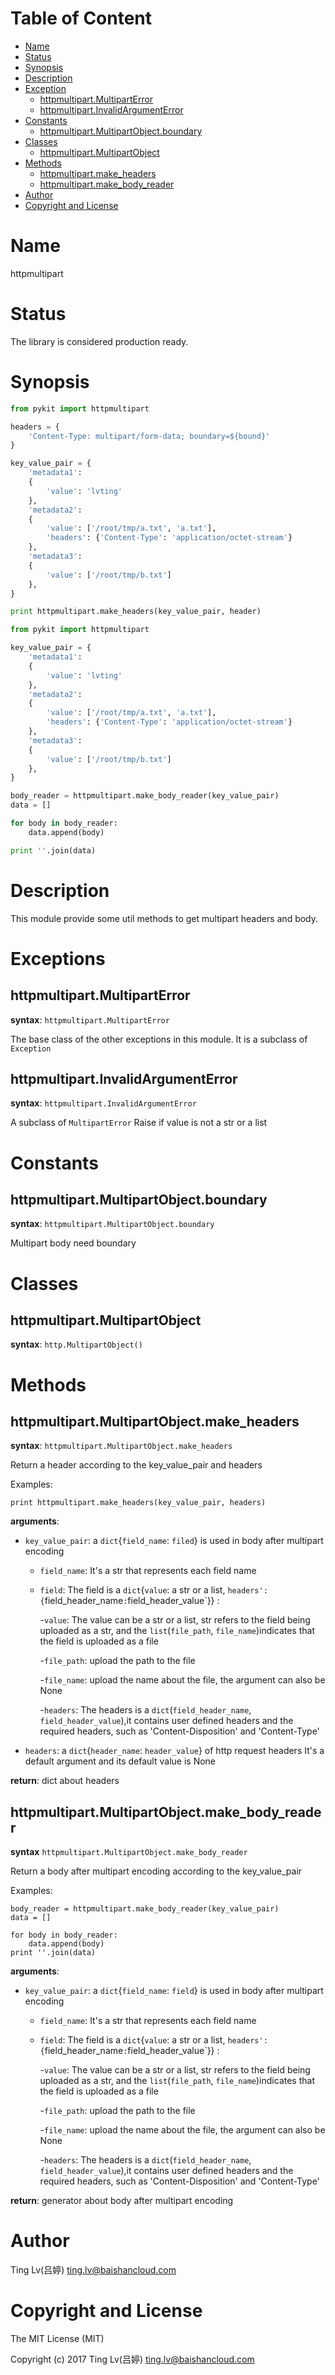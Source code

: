 <!-- START doctoc generated TOC please keep comment here to allow auto update -->
<!-- DON'T EDIT THIS SECTION, INSTEAD RE-RUN doctoc TO UPDATE -->
#   Table of Content

- [Name](#name)
- [Status](#status)
- [Synopsis](#synopsis)
- [Description](#description)
- [Exception](#exception)
  - [httpmultipart.MultipartError](#httpmultipartmultiparterror)
  - [httpmultipart.InvalidArgumentError](#httpmultipartinvalidArgumenterror)
- [Constants](#constants)
  - [httpmultipart.MultipartObject.boundary](#httpmultipartmultipartobjectboundary)
- [Classes](#classes)
  - [httpmultipart.MultipartObject](httpmultipartmultipartobject)
- [Methods](#methods)
  - [httpmultipart.make_headers](#httpmultipartmake_headers)
  - [httpmultipart.make_body_reader](#httpmultipartmake_body_reader)
- [Author](#author)
- [Copyright and License](#copyright-and-license)

<!-- END doctoc generated TOC please keep comment here to allow auto update -->

#   Name

httpmultipart

#   Status

The library is considered production ready.

#   Synopsis

```python
from pykit import httpmultipart

headers = {
    'Content-Type: multipart/form-data; boundary=${bound}'
}

key_value_pair = {
    'metadata1':
    {
        'value': 'lvting'
    },
    'metadata2':
    {
        'value': ['/root/tmp/a.txt', 'a.txt'],
        'headers': {'Content-Type': 'application/octet-stream'}
    },
    'metadata3':
    {
        'value': ['/root/tmp/b.txt']
    },
}

print httpmultipart.make_headers(key_value_pair, header)
```

```python
from pykit import httpmultipart

key_value_pair = {
    'metadata1':
    {
        'value': 'lvting'
    },
    'metadata2':
    {
        'value': ['/root/tmp/a.txt', 'a.txt'],
        'headers': {'Content-Type': 'application/octet-stream'}
    },
    'metadata3':
    {
        'value': ['/root/tmp/b.txt']
    },
}

body_reader = httpmultipart.make_body_reader(key_value_pair)
data = []

for body in body_reader:
    data.append(body)

print ''.join(data)
```

#   Description

This module provide some util methods to get multipart headers and body.

#   Exceptions

##  httpmultipart.MultipartError

**syntax**:
`httpmultipart.MultipartError`

The base class of the other exceptions in this module.
It is a subclass of `Exception`

##  httpmultipart.InvalidArgumentError

**syntax**:
`httpmultipart.InvalidArgumentError`

A subclass of `MultipartError`
Raise if value is not a str or a list

#   Constants

##  httpmultipart.MultipartObject.boundary

**syntax**:
`httpmultipart.MultipartObject.boundary`

Multipart body need boundary

#   Classes

##  httpmultipart.MultipartObject

**syntax**:
`http.MultipartObject()`

#   Methods

##  httpmultipart.MultipartObject.make_headers

**syntax**:
`httpmultipart.MultipartObject.make_headers`

Return a header according to the key_value_pair and headers

Examples:
```
print httpmultipart.make_headers(key_value_pair, headers)
```
**arguments**:

-  `key_value_pair`:
   a `dict`{`field_name`: `filed`} is used in body after multipart encoding

   - `field_name`:
   It's a str that represents each field name

   - `field`:
   The field is a `dict`{`value`: a str or a list, `headers':
   {`field_header_name`:`field_header_value`}} :

     -`value`:
     The value can be a str or a list, str refers to the field being uploaded
     as a str, and the `list`(`file_path`, `file_name`)indicates that the field
     is uploaded as a file

       -`file_path`:
       upload the path to the file

       -`file_name`:
       upload the name about the file, the argument can also be None

     -`headers`:
     The headers is a `dict`(`field_header_name`, `field_header_value`),it
     contains user defined headers and the required headers, such as
     'Content-Disposition' and 'Content-Type'

-  `headers`:
   a `dict`{`header_name`: `header_value`} of http request headers
   It's a default argument and its default value is None

**return**:
dict about headers

##  httpmultipart.MultipartObject.make_body_reader

**syntax**
`httpmultipart.MultipartObject.make_body_reader`

Return a body after multipart encoding according to the key_value_pair

Examples:
```
body_reader = httpmultipart.make_body_reader(key_value_pair)
data = []

for body in body_reader:
    data.append(body)
print ''.join(data)
```
**arguments**:

-  `key_value_pair`:
   a `dict`{`field_name`: `field`} is used in body after multipart encoding

   - `field_name`:
   It's a str that represents each field name

   - `field`:
   The field is a `dict`{`value`: a str or a list, `headers':
   {`field_header_name`:`field_header_value`}} :

     -`value`:
     The value can be a str or a list, str refers to the field being uploaded
     as a str, and the `list`(`file_path`, `file_name`)indicates that the field
     is uploaded as a file

       -`file_path`:
       upload the path to the file

       -`file_name`:
       upload the name about the file, the argument can also be None

     -`headers`:
     The headers is a `dict`(`field_header_name`, `field_header_value`),it
     contains user defined headers and the required headers, such as
     'Content-Disposition' and 'Content-Type'

**return**:
generator about body after multipart encoding

#   Author

Ting Lv(吕婷) <ting.lv@baishancloud.com>

#   Copyright and License

The MIT License (MIT)

Copyright (c) 2017 Ting Lv(吕婷) <ting.lv@baishancloud.com>
